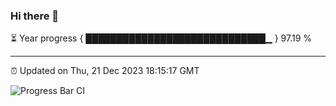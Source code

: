 ### Hi there 👋

⏳ Year progress { █████████████████████████████▁ } 97.19 %

---

⏰ Updated on Thu, 21 Dec 2023 18:15:17 GMT

![Progress Bar CI](https://github.com/liununu/liununu/workflows/Progress%20Bar%20CI/badge.svg)
